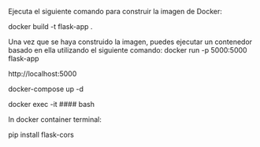 Ejecuta el siguiente comando para construir la imagen de Docker:

docker build -t flask-app .

Una vez que se haya construido la imagen, puedes ejecutar un contenedor basado en ella utilizando el siguiente comando:
docker run -p 5000:5000 flask-app

http://localhost:5000

docker-compose up -d

docker exec -it #### bash

In docker container terminal:

pip install flask-cors
